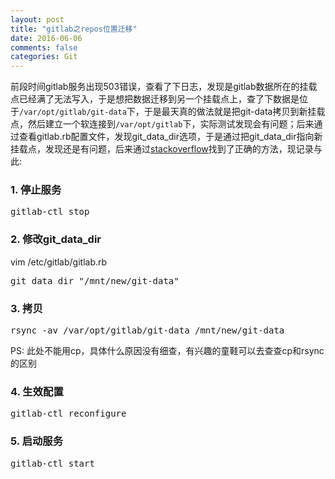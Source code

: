 ```yaml
---
layout: post
title: "gitlab之repos位置迁移"
date: 2016-06-06
comments: false
categories: Git
---
```


前段时间gitlab服务出现503错误，查看了下日志，发现是gitlab数据所在的挂载点已经满了无法写入，于是想把数据迁移到另一个挂载点上，查了下数据是位于`/var/opt/gitlab/git-data`下，于是最天真的做法就是把git-data拷贝到新挂载点，然后建立一个软连接到`/var/opt/gitlab`下，实际测试发现会有问题；后来通过查看gitlab.rb配置文件，发现git_data_dir选项，于是通过把git_data_dir指向新挂载点，发现还是有问题，后来通过[stackoverflow](http://stackoverflow.com/questions/19902417/change-the-data-directory-gitlab-to-store-repos-elsewhere)找到了正确的方法，现记录与此:

### 1. 停止服务
<pre>
gitlab-ctl stop
</pre>

### 2. 修改git_data_dir
vim /etc/gitlab/gitlab.rb
<pre>
git_data_dir "/mnt/new/git-data"
</pre>

### 3. 拷贝
<pre>
rsync -av /var/opt/gitlab/git-data /mnt/new/git-data
</pre>
PS: 此处不能用cp，具体什么原因没有细查，有兴趣的童鞋可以去查查cp和rsync的区别

### 4. 生效配置
<pre>
gitlab-ctl reconfigure
</pre>

### 5. 启动服务
<pre>
gitlab-ctl start
</pre>